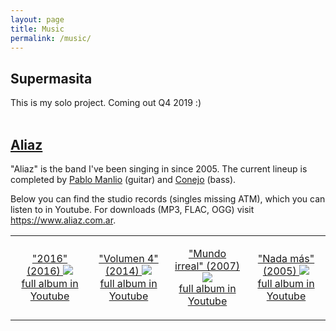 ```yaml
---
layout: page
title: Music
permalink: /music/
---
```


## Supermasita 
This is my solo project. Coming out Q4 2019 :)
<br>
<br>


## [Aliaz](https://www.aliaz.com.ar)
"Aliaz" is the band I've been singing in since 2005. The current lineup is completed by [Pablo Manlio](https://www.instagram.com/pablomanlio/) (guitar) and [Conejo](https://www.instagram.com/yupisalas/) (bass). 

Below you can find the studio records (singles missing ATM), which you can listen to in Youtube. For downloads (MP3, FLAC, OGG) visit <https://www.aliaz.com.ar>.

<table>
<tr>
<td width="25%">
<p align="center">
<a href="https://youtu.be/eZ3u72VVFKk" target="_blank">
"2016" (2016)
<img src="../assets/music/ALIAZ-2016-2016-150px.jpg"/>
<br>
full album in Youtube</a>
</p>
</td>
<td width="25%">
<p align="center">
<a href="https://youtu.be/uelI2RFtTQ0" target="_blank">
"Volumen 4" (2014)
<img src="../assets/music/ALIAZ-2014-Volumen_4-150px.jpg"/>
<br>
full album in Youtube</a>
</p>
</td>
<td width="25%">
<p align="center">
<a href="https://youtu.be/hIUzhmzCFKE" target="_blank">
"Mundo irreal" (2007)
<img src="../assets/music/ALIAZ-2007-Mundo_irreal-150px.jpg"/>
<br>
full album in Youtube</a>
</p>
</td>
<td width="25%">
<p align="center">
<a href="https://youtu.be/yVaV0IxPmBA" target="_blank">
"Nada más" (2005)
<img src="../assets/music/ALIAZ-2005-Nada_mas-150px.jpg"/>
<br>
full album in Youtube</a>
</p>
</td>
</tr>
</table>
